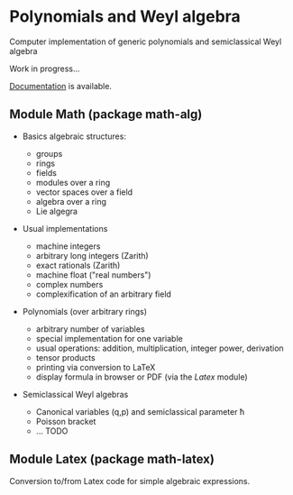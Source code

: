 # Polynomials and Weyl algebra

Computer implementation of generic polynomials and semiclassical Weyl algebra

Work in progress...

[Documentation](https://svungoc.github.io/poly-weyl/index.html) is available.


## Module Math (package math-alg)

+ Basics algebraic structures:

	- groups
	- rings
	- fields
	- modules over a ring
	- vector spaces over a field
	- algebra over a ring
	- Lie algegra

+ Usual implementations

	- machine integers
	- arbitrary long integers (Zarith)
	- exact rationals (Zarith)
	- machine float ("real numbers")
	- complex numbers
	- complexification of an arbitrary field
	
+ Polynomials (over arbitrary rings)

	- arbitrary number of variables
	- special implementation for one variable
	- usual operations: addition, multiplication, integer power, derivation
	- tensor products
	- printing via conversion to LaTeX
	- display formula in browser or PDF (via the *Latex* module)

+ Semiclassical Weyl algebras

	- Canonical variables (q,p) and semiclassical parameter ħ
	- Poisson bracket
	- ... TODO

## Module Latex (package math-latex)

Conversion to/from Latex code for simple algebraic expressions.

